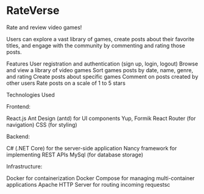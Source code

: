 # RateVerse

Rate and review video games! 

Users can explore a vast library of games, create posts about their favorite titles, and engage with the community by commenting and rating those posts.

Features User registration and authentication (sign up, login, logout) Browse and view a library of video games Sort games posts by date, name, genre, and rating Create posts about specific games Comment on posts created by other users Rate posts on a scale of 1 to 5 stars

Technologies Used

Frontend:

React.js Ant Design (antd) for UI components Yup, Formik React Router (for navigation) CSS (for styling)

Backend:

C# (.NET Core) for the server-side application Nancy framework for implementing REST APIs MySql (for database storage)

Infrastructure:

Docker for containerization Docker Compose for managing multi-container applications Apache HTTP Server for routing incoming requestsс
